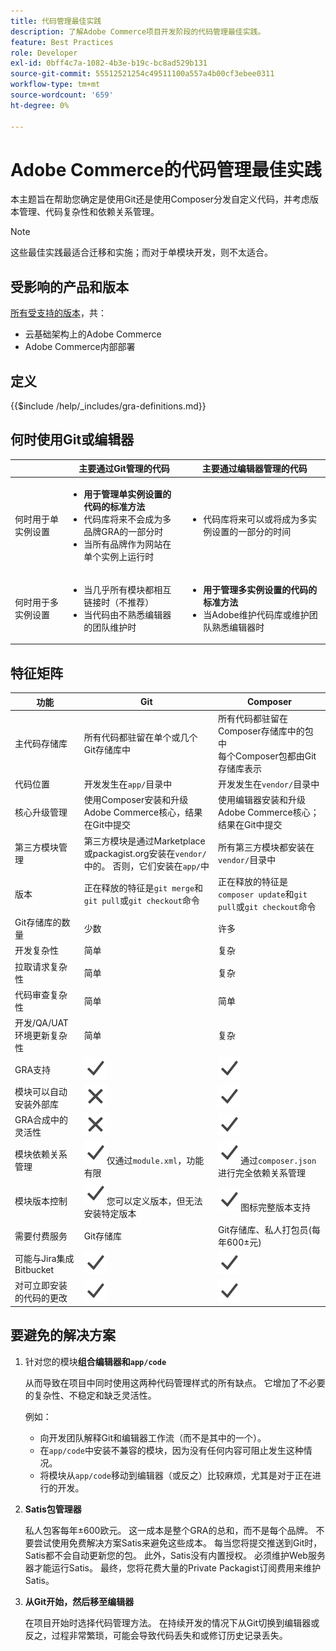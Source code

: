 ```yaml
---
title: 代码管理最佳实践
description: 了解Adobe Commerce项目开发阶段的代码管理最佳实践。
feature: Best Practices
role: Developer
exl-id: 0bff4c7a-1082-4b3e-b19c-bc8ad529b131
source-git-commit: 55512521254c49511100a557a4b00cf3ebee0311
workflow-type: tm+mt
source-wordcount: '659'
ht-degree: 0%

---
```


# Adobe Commerce的代码管理最佳实践

本主题旨在帮助您确定是使用Git还是使用Composer分发自定义代码，并考虑版本管理、代码复杂性和依赖关系管理。

>[!NOTE]
>
>这些最佳实践最适合迁移和实施；而对于单模块开发，则不太适合。

## 受影响的产品和版本

[所有受支持的版本](../../../release/versions.md)，共：

- 云基础架构上的Adobe Commerce
- Adobe Commerce内部部署

## 定义

{{$include /help/_includes/gra-definitions.md}}

## 何时使用Git或编辑器

<table>
<thead>
  <tr>
    <th></th>
    <th>主要通过Git管理的代码</th>
    <th>主要通过编辑器管理的代码</th>
  </tr>
</thead>
<tbody>
  <tr>
    <td>何时用于单实例设置</td>
    <td>
      <ul>
        <li><strong>用于管理单实例设置的代码的标准方法</strong></li>
        <li>代码库将来不会成为多品牌GRA的一部分时</li>
        <li>当所有品牌作为网站在单个实例上运行时</li>
      </ul>
    </td>
    <td>
      <ul>
        <li>代码库将来可以或将成为多实例设置的一部分的时间</li>
      </ul>
    </td>
  </tr>
  <tr>
    <td>何时用于多实例设置</td>
    <td>
      <ul>
        <li>当几乎所有模块都相互链接时（不推荐）</li>
        <li>当代码由不熟悉编辑器的团队维护时</li>
      </ul>
    </td>
    <td>
      <ul>
        <li><strong>用于管理多实例设置的代码的标准方法</strong></li>
        <li>当Adobe维护代码库或维护团队熟悉编辑器时</li>
      </ul>
    </td>
  </tr>
</tbody>
</table>

## 特征矩阵

| 功能 | Git | Composer |
|------------------------------------------------------|-------------------------------------------------------------------------------------------------------------------------------------------------------|-------------------------------------------------------------------------------------------------------------------------------|
| 主代码存储库 | 所有代码都驻留在单个或几个Git存储库中 | 所有代码都驻留在Composer存储库中的包中<br>每个Composer包都由Git存储库表示 |
| 代码位置 | 开发发生在`app/`目录中 | 开发发生在`vendor/`目录中 |
| 核心升级管理 | 使用Composer安装和升级Adobe Commerce核心，结果在Git中提交 | 使用编辑器安装和升级Adobe Commerce核心；结果在Git中提交 |
| 第三方模块管理 | 第三方模块是通过Marketplace或packagist.org安装在`vendor/`中的。 否则，它们安装在`app/`中 | 所有第三方模块都安装在`vendor/`目录中 |
| 版本 | 正在释放的特征是`git merge`和`git pull`或`git checkout`命令 | 正在释放的特征是`composer update`和`git pull`或`git checkout`命令 |
| Git存储库的数量 | 少数 | 许多 |
| 开发复杂性 | 简单 | 复杂 |
| 拉取请求复杂性 | 简单 | 复杂 |
| 代码审查复杂性 | 简单 | 简单 |
| 开发/QA/UAT环境更新复杂性 | 简单 | 复杂 |
| GRA支持 | ![是图标](../../../assets/yes.svg) | ![是图标](../../../assets/yes.svg) |
| 模块可以自动安装外部库 | ![无图标](../../../assets/no.svg) | ![是图标](../../../assets/yes.svg) |
| GRA合成中的灵活性 | ![无图标](../../../assets/no.svg) | ![是图标](../../../assets/yes.svg) |
| 模块依赖关系管理 | ![是图标](../../../assets/yes.svg)仅通过`module.xml`，功能有限 | ![是图标](../../../assets/yes.svg)通过`composer.json`进行完全依赖关系管理 |
| 模块版本控制 | ![是](../../../assets/yes.svg)您可以定义版本，但无法安装特定版本 | ![是](../../../assets/yes.svg)图标完整版本支持 |
| 需要付费服务 | Git存储库 | Git存储库、私人打包员(每年600±元) |
| 可能与Jira集成Bitbucket | ![是图标](../../../assets/yes.svg) | ![是图标](../../../assets/yes.svg) |
| 对可立即安装的代码的更改 | ![是图标](../../../assets/yes.svg) | ![是图标](../../../assets/yes.svg) |

## 要避免的解决方案

1. 针对您的模块&#x200B;**组合编辑器和`app/code`**

   从而导致在项目中同时使用这两种代码管理样式的所有缺点。 它增加了不必要的复杂性、不稳定和缺乏灵活性。

   例如：
   - 向开发团队解释Git和编辑器工作流（而不是其中的一个）。
   - 在`app/code`中安装不兼容的模块，因为没有任何内容可阻止发生这种情况。
   - 将模块从`app/code`移动到编辑器（或反之）比较麻烦，尤其是对于正在进行的开发。

1. **Satis包管理器**

   私人包客每年±600欧元。 这一成本是整个GRA的总和，而不是每个品牌。 不要尝试使用免费解决方案Satis来避免这些成本。 每当您将提交推送到Git时，Satis都不会自动更新您的包。 此外，Satis没有内置授权。 必须维护Web服务器才能运行Satis。 最终，您将花费大量的Private Packagist订阅费用来维护Satis。

1. **从Git开始，然后移至编辑器**

   在项目开始时选择代码管理方法。 在持续开发的情况下从Git切换到编辑器或反之，过程非常繁琐，可能会导致代码丢失和或修订历史记录丢失。

<!-- Last updated from includes: 2023-08-23 15:56:59 -->
